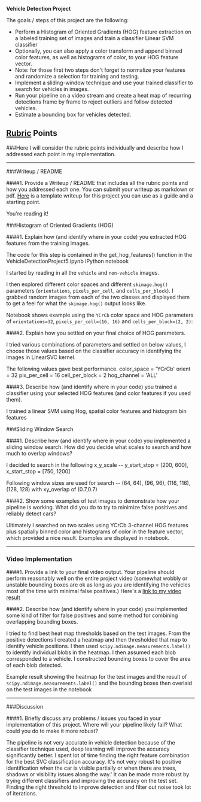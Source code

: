 
**Vehicle Detection Project**

The goals / steps of this project are the following:

* Perform a Histogram of Oriented Gradients (HOG) feature extraction on a labeled training set of images and train a classifier Linear SVM classifier
* Optionally, you can also apply a color transform and append binned color features, as well as histograms of color, to your HOG feature vector. 
* Note: for those first two steps don't forget to normalize your features and randomize a selection for training and testing.
* Implement a sliding-window technique and use your trained classifier to search for vehicles in images.
* Run your pipeline on a video stream and create a heat map of recurring detections frame by frame to reject outliers and follow detected vehicles.
* Estimate a bounding box for vehicles detected.

[//]: # (Image References)
[image1]: ./examples/car_not_car.png
[image2]: ./examples/HOG_example.jpg
[image3]: ./examples/sliding_windows.jpg
[image4]: ./examples/sliding_window.jpg
[image5]: ./examples/bboxes_and_heat.png
[image6]: ./examples/labels_map.png
[image7]: ./examples/output_bboxes.png
[video1]: ./project_video.mp4

## [Rubric](https://review.udacity.com/#!/rubrics/513/view) Points
###Here I will consider the rubric points individually and describe how I addressed each point in my implementation.  

---
###Writeup / README

####1. Provide a Writeup / README that includes all the rubric points and how you addressed each one.  You can submit your writeup as markdown or pdf.  [Here](https://github.com/udacity/CarND-Vehicle-Detection/blob/master/writeup_template.md) is a template writeup for this project you can use as a guide and a starting point.  

You're reading it!

###Histogram of Oriented Gradients (HOG)

####1. Explain how (and identify where in your code) you extracted HOG features from the training images.

The code for this step is contained in the get_hog_features() function in the VehicleDetectionProject5.ipynb IPython notebook 

I started by reading in all the `vehicle` and `non-vehicle` images.  

I then explored different color spaces and different `skimage.hog()` parameters (`orientations`, `pixels_per_cell`, and `cells_per_block`).  I grabbed random images from each of the two classes and displayed them to get a feel for what the `skimage.hog()` output looks like.

Notebook shows example using the `YCrCb` color space and HOG parameters of `orientations=32`, `pixels_per_cell=(16, 16)` and `cells_per_block=(2, 2)`:




####2. Explain how you settled on your final choice of HOG parameters.

I tried various combinations of parameters and settled on below values, I choose those values based on the classifier accuracy in identifying the images in LinearSVC kernel.

The following values gave best performance.
color_space = 'YCrCb'
orient = 32
pix_per_cell = 16
cell_per_block = 2
hog_channel = 'ALL' 

####3. Describe how (and identify where in your code) you trained a classifier using your selected HOG features (and color features if you used them).

I trained a linear SVM using Hog, spatial color features and histogram bin features

###Sliding Window Search

####1. Describe how (and identify where in your code) you implemented a sliding window search.  How did you decide what scales to search and how much to overlap windows?

I decided to search in the following x_y_scale -- y_start_stop = [200, 600], x_start_stop = [750, 1200]

Following window sizes are used for search -- (64, 64), (96, 96), (116, 116), (128, 128) with xy_overlap of (0.7,0.7)


####2. Show some examples of test images to demonstrate how your pipeline is working.  What did you do to try to minimize false positives and reliably detect cars?

Ultimately I searched on two scales using YCrCb 3-channel HOG features plus spatially binned color and histograms of color in the feature vector, which provided a nice result.  Examples are displayed in notebook.

---

### Video Implementation

####1. Provide a link to your final video output.  Your pipeline should perform reasonably well on the entire project video (somewhat wobbly or unstable bounding boxes are ok as long as you are identifying the vehicles most of the time with minimal false positives.)
Here's a [link to my video result](./box_project_video.mp4)


####2. Describe how (and identify where in your code) you implemented some kind of filter for false positives and some method for combining overlapping bounding boxes.

I tried to find best heat map thresholds based on the test images.  From the positive detections I created a heatmap and then thresholded that map to identify vehicle positions.  I then used `scipy.ndimage.measurements.label()` to identify individual blobs in the heatmap.  I then assumed each blob corresponded to a vehicle.  I constructed bounding boxes to cover the area of each blob detected.  

Example result showing the heatmap for the test images and the result of `scipy.ndimage.measurements.label()` and the bounding boxes then overlaid on the test images in the notebook


---

###Discussion

####1. Briefly discuss any problems / issues you faced in your implementation of this project.  Where will your pipeline likely fail?  What could you do to make it more robust?

The pipeline is not very accurate in vehicle detection because of the classifier technique used, deep learning will improve the accuracy significantly better. I spent lot of time finding the right feature combination for the best SVC classification accuracy. It's not very robust to positive identification when the car is visible partially or when there are trees, shadows or visibility issues along the way.' It can be made more robust by trying different classifiers and improving the accuracy on the test set. Finding the right threshold to improve detection and filter out noise took lot of iterations. 

